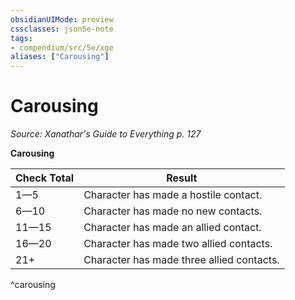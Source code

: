 ```yaml
---
obsidianUIMode: preview
cssclasses: json5e-note
tags:
- compendium/src/5e/xge
aliases: ["Carousing"]
---
```

# Carousing
*Source: Xanathar's Guide to Everything p. 127* 

**Carousing**

| Check Total | Result |
|-------------|--------|
| 1—5 | Character has made a hostile contact. |
| 6—10 | Character has made no new contacts. |
| 11—15 | Character has made an allied contact. |
| 16—20 | Character has made two allied contacts. |
| 21+ | Character has made three allied contacts. |
^carousing
